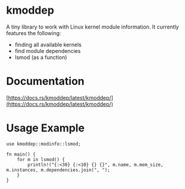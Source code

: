 # kmoddep

A tiny library to work with Linux kernel module information. It currently features the following:

- finding all available kernels
- find module dependencies
- lsmod (as a function)

# Documentation

[https://docs.rs/kmoddep/latest/kmoddep/](https://docs.rs/kmoddep/latest/kmoddep/)

# Usage Example

```[rust]
use kmoddep::modinfo::lsmod;

fn main() {
    for m in lsmod() {
        println!("{:<30} {:<10} {} {}", m.name, m.mem_size, m.instances, m.dependencies.join(", ");
    }
}
```
